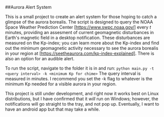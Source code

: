 ##Aurora Alert System

This is a small project to create an alert system for those hoping to catch a glimpse of the aurora borealis. The script is designed to query the NOAA Space Weather Prediction Center [https://www.swpc.noaa.gov/] every *t* minutes, providing an assesment of current geomagnetic disturbances in Earth's magnetic field in a desktop notification. These disturbances are measured on the Kp-index; you can learn more about the Kp-index and find out the minimum geomagnetic activity necessary to see the aurora borealis in your region at [https://seetheaurora.com/kp-index-explained]. There is also an option for an audible alert.

To run the script, navigate to the folder it is in and run:
`python main.py -t <query interval> -k <minimum Kp for chime>`
The query interval is measured in minutes. I recommend you set the -k flag to whatever is the minimum Kp needed for a visible aurora in your region.

This project is still under development, and right now it works best on Linux distributions, but I have confirmed that it *will* run on Windows; however, the notifications will go straight to the tray, and not pop up. Eventually, I want to have an android app but that may take a while.
